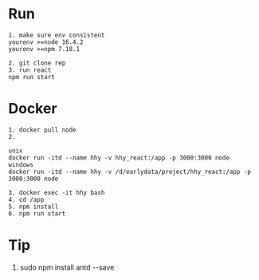 # Run
```
1. make sure env consistent
yourenv >=node 16.4.2
yourenv >=npm 7.18.1

2. git clone rep
3. run react
npm run start
```

# Docker
```
1. docker pull node
2. 

unix
docker run -itd --name hhy -v hhy_react:/app -p 3000:3000 node
windows
docker run -itd --name hhy -v /d/earlydata/project/hhy_react:/app -p 3000:3000 node

3. docker exec -it hhy bash
4. cd /app
5. npm install 
6. npm run start
```

# Tip
1. sudo npm install antd --save
